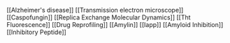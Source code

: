 [[Alzheimer's disease]]
[[Transmission electron microscope]]
[[Caspofungin]]
[[Replica Exchange Molecular Dynamics]]
[[Tht Fluorescence]]
[[Drug Reprofiling]]
[[Amylin]]
[[Iapp]]
[[Amyloid Inhibition]]
[[Inhibitory Peptide]]
